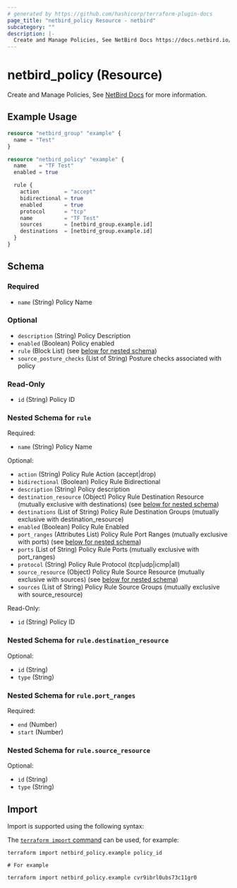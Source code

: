 ```yaml
---
# generated by https://github.com/hashicorp/terraform-plugin-docs
page_title: "netbird_policy Resource - netbird"
subcategory: ""
description: |-
  Create and Manage Policies, See NetBird Docs https://docs.netbird.io/how-to/manage-network-access#policies for more information.
---
```


# netbird_policy (Resource)

Create and Manage Policies, See [NetBird Docs](https://docs.netbird.io/how-to/manage-network-access#policies) for more information.

## Example Usage

```terraform
resource "netbird_group" "example" {
  name = "Test"
}

resource "netbird_policy" "example" {
  name    = "TF Test"
  enabled = true

  rule {
    action        = "accept"
    bidirectional = true
    enabled       = true
    protocol      = "tcp"
    name          = "TF Test"
    sources       = [netbird_group.example.id]
    destinations  = [netbird_group.example.id]
  }
}
```

<!-- schema generated by tfplugindocs -->
## Schema

### Required

- `name` (String) Policy Name

### Optional

- `description` (String) Policy Description
- `enabled` (Boolean) Policy enabled
- `rule` (Block List) (see [below for nested schema](#nestedblock--rule))
- `source_posture_checks` (List of String) Posture checks associated with policy

### Read-Only

- `id` (String) Policy ID

<a id="nestedblock--rule"></a>
### Nested Schema for `rule`

Required:

- `name` (String) Policy Name

Optional:

- `action` (String) Policy Rule Action (accept|drop)
- `bidirectional` (Boolean) Policy Rule Bidirectional
- `description` (String) Policy description
- `destination_resource` (Object) Policy Rule Destination Resource (mutually exclusive with destinations) (see [below for nested schema](#nestedatt--rule--destination_resource))
- `destinations` (List of String) Policy Rule Destination Groups (mutually exclusive with destination_resource)
- `enabled` (Boolean) Policy Rule Enabled
- `port_ranges` (Attributes List) Policy Rule Port Ranges (mutually exclusive with ports) (see [below for nested schema](#nestedatt--rule--port_ranges))
- `ports` (List of String) Policy Rule Ports (mutually exclusive with port_ranges)
- `protocol` (String) Policy Rule Protocol (tcp|udp|icmp|all)
- `source_resource` (Object) Policy Rule Source Resource (mutually exclusive with sources) (see [below for nested schema](#nestedatt--rule--source_resource))
- `sources` (List of String) Policy Rule Source Groups (mutually exclusive with source_resource)

Read-Only:

- `id` (String) Policy ID

<a id="nestedatt--rule--destination_resource"></a>
### Nested Schema for `rule.destination_resource`

Optional:

- `id` (String)
- `type` (String)


<a id="nestedatt--rule--port_ranges"></a>
### Nested Schema for `rule.port_ranges`

Required:

- `end` (Number)
- `start` (Number)


<a id="nestedatt--rule--source_resource"></a>
### Nested Schema for `rule.source_resource`

Optional:

- `id` (String)
- `type` (String)

## Import

Import is supported using the following syntax:

The [`terraform import` command](https://developer.hashicorp.com/terraform/cli/commands/import) can be used, for example:

```shell
terraform import netbird_policy.example policy_id

# For example

terraform import netbird_policy.example cvr9ibrl0ubs73c11gr0
```
